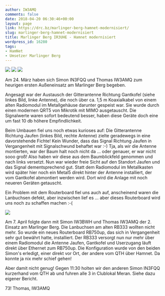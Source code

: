 ```yaml
---
author: IW3AMQ
comments: false
date: 2018-04-20 06:30:46+00:00
layout: page
link: https://drc.bz/marlinger-berg-hamnet-modernisiert/
slug: marlinger-berg-hamnet-modernisiert
title: Marlinger Berg IR3UHE - Hamnet modernisiert
wordpress_id: 16280
tags:
- HamNet
- Umsetzer Marlinger Berg
---
```


![](https://drc.bz/wp-content/uploads/2016/10/IMG-20160930-WA0001.jpg) ![](https://drc.bz/wp-content/uploads/2018/04/20180324_1310041.jpg) ![](https://drc.bz/wp-content/uploads/2018/04/20180324_1304211.jpg)

Am 24. März haben sich Simon IN3FQQ und Thomas IW3AMQ zum heurigen ersten Außeneinsatz am Marlinger Berg begeben.

Angesagt war der Austausch der Gitterantenne Richtung Gantkofel (siehe linkes Bild, linke Antenne), die noch über ca. 1,5 m Koaxialkabel von einem alten Radiomodul im Metallgehäuse darunter gespeist war. Sie wurde durch einen modernen QRT5 von Mikrotik mit MIMO ausgetauscht. Die Signalwerte waren sofort bedeutend besser, haben diese Geräte doch eine um fast 10 db höhere Empfindlichkeit.

Beim Umbauen fiel uns noch etwas kurioses auf: Die Gitterantenne Richtung Jaufen (linkes Bild, rechte Antenne) zielte geradewegs in eine davorstehende Fichte! Kein Wunder, dass das Signal Richtung Jaufen in Vergangenheit mit Signalschwund behaftet war :-) Tja, als wir die Antenne montierten, war der Baum halt noch nicht da ... oder genauer, er war nicht sooo groß! Also haben wir diese aus dem Baumblickfeld genommen und nach links versetzt. Nun war wieder freie Sicht auf den Standort Jaufen und das Signal dementsprechend gut. Statt dem Radiomodul im Metallkasten wird später hier noch ein Metal5 direkt hinter der Antenne installiert, der vom Gantkofel abmontiert werden wird. Dort wird die Anlage mit noch neueren Geräten getauscht.

Ein Problem mit dem Routerboard fiel uns auch auf, anscheinend waren die Lanbuchsen defekt, aber inzwischen lief es ... aber dieses Routerboard wird uns noch zu schaffen machen :-(

![](https://drc.bz/wp-content/uploads/2018/04/20180407_092815.jpg)

Am 7. April folgte dann mit Simon IW3BWH und Thomas IW3AMQ der 2. Einsatz am Marlinger Berg. Die Lanbuchsen am alten RB333 wollten nicht mehr. So wurde ein neues Routerboard RB750up, das sich in Vergangenheit sehr gut bewährt hatte, installiert. Der RB333 versorgt nun nur mehr über einem Radiomodul die Antenne Jaufen, Gantkofel und Userzugang läuft direkt über Ethernet zum RB750up. Die Konfiguration wurde von den beiden Simon's erledigt, einer direkt vor Ort, der andere vom QTH über Hamnet. Da konnte ja nix mehr schief gehen!

Aber damit nicht genug! Gegen 11:30 holten wir den anderen Simon IN3FQQ kurzerhand vom QTH ab und fuhren alle 3 in Clublokal Meran. Siehe dazu eigener Bericht.

73! Thomas, IW3AMQ
